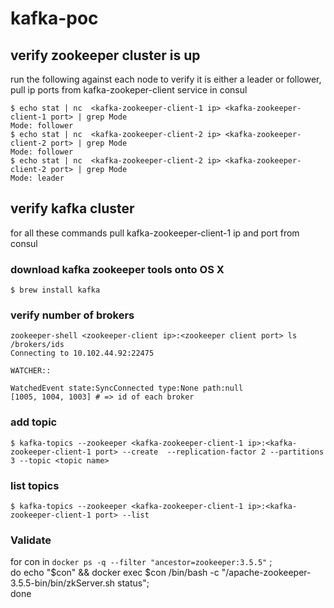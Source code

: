 # kafka-poc


## verify zookeeper cluster is up
run the following against each node to verify it is either a leader or follower, pull ip ports from kafka-zookeper-client service in consul
```
$ echo stat | nc  <kafka-zookeeper-client-1 ip> <kafka-zookeeper-client-1 port> | grep Mode
Mode: follower
$ echo stat | nc  <kafka-zookeeper-client-2 ip> <kafka-zookeeper-client-2 port> | grep Mode
Mode: follower
$ echo stat | nc  <kafka-zookeeper-client-2 ip> <kafka-zookeeper-client-2 port> | grep Mode
Mode: leader
```

## verify kafka cluster
for all these commands pull kafka-zookeeper-client-1 ip and port from consul

### download kafka zookeeper tools onto OS X
```
$ brew install kafka
```

### verify number of brokers
```
zookeeper-shell <zookeeper-client ip>:<zookeeper client port> ls /brokers/ids
Connecting to 10.102.44.92:22475

WATCHER::

WatchedEvent state:SyncConnected type:None path:null
[1005, 1004, 1003] # => id of each broker
```

### add topic
```
$ kafka-topics --zookeeper <kafka-zookeeper-client-1 ip>:<kafka-zookeeper-client-1 port> --create  --replication-factor 2 --partitions 3 --topic <topic name>
```

### list topics
```
$ kafka-topics --zookeeper <kafka-zookeeper-client-1 ip>:<kafka-zookeeper-client-1 port> --list
```

### Validate
for con in `docker ps -q --filter "ancestor=zookeeper:3.5.5"` ; \
    do echo "$con" && docker exec $con /bin/bash -c "/apache-zookeeper-3.5.5-bin/bin/zkServer.sh status"; \
    done